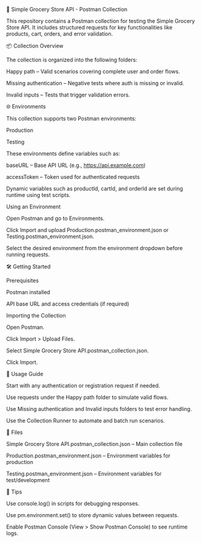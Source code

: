 🛒 Simple Grocery Store API - Postman Collection

This repository contains a Postman collection for testing the Simple Grocery Store API. It includes structured requests for key functionalities like products, cart, orders, and error validation.


📦 Collection Overview

The collection is organized into the following folders:

Happy path – Valid scenarios covering complete user and order flows.

Missing authentication – Negative tests where auth is missing or invalid.

Invalid inputs – Tests that trigger validation errors.


🌐 Environments

This collection supports two Postman environments:

Production

Testing

These environments define variables such as:

baseURL – Base API URL (e.g., https://api.example.com)

accessToken – Token used for authenticated requests

Dynamic variables such as productId, cartId, and orderId are set during runtime using test scripts.

Using an Environment

Open Postman and go to Environments.

Click Import and upload Production.postman_environment.json or Testing.postman_environment.json.

Select the desired environment from the environment dropdown before running requests.


🛠️ Getting Started

Prerequisites

Postman installed

API base URL and access credentials (if required)

Importing the Collection

Open Postman.

Click Import > Upload Files.

Select Simple Grocery Store API.postman_collection.json.

Click Import.


🔄 Usage Guide

Start with any authentication or registration request if needed.

Use requests under the Happy path folder to simulate valid flows.

Use Missing authentication and Invalid inputs folders to test error handling.

Use the Collection Runner to automate and batch run scenarios.


📁 Files

Simple Grocery Store API.postman_collection.json – Main collection file

Production.postman_environment.json – Environment variables for production

Testing.postman_environment.json – Environment variables for test/development


🧪 Tips

Use console.log() in scripts for debugging responses.

Use pm.environment.set() to store dynamic values between requests.

Enable Postman Console (View > Show Postman Console) to see runtime logs.


